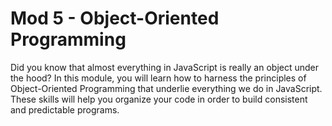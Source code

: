 # Mod 5 - Object-Oriented Programming

Did you know that almost everything in JavaScript is really an object under the hood? In this module, you will learn how to harness the principles of Object-Oriented Programming that underlie everything we do in JavaScript. These skills will help you organize your code in order to build consistent and predictable programs.
